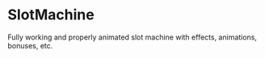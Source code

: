 # SlotMachine
Fully working and properly animated slot machine with effects, animations, bonuses, etc.
